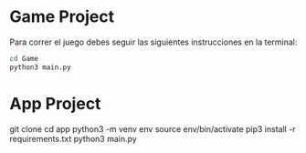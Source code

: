 # Game Project

Para correr el juego debes seguir las siguientes instrucciones en la terminal:
```sh
cd Game
python3 main.py
```
# App Project

git clone
cd app
python3 -m venv env
source env/bin/activate
pip3 install -r requirements.txt
python3 main.py